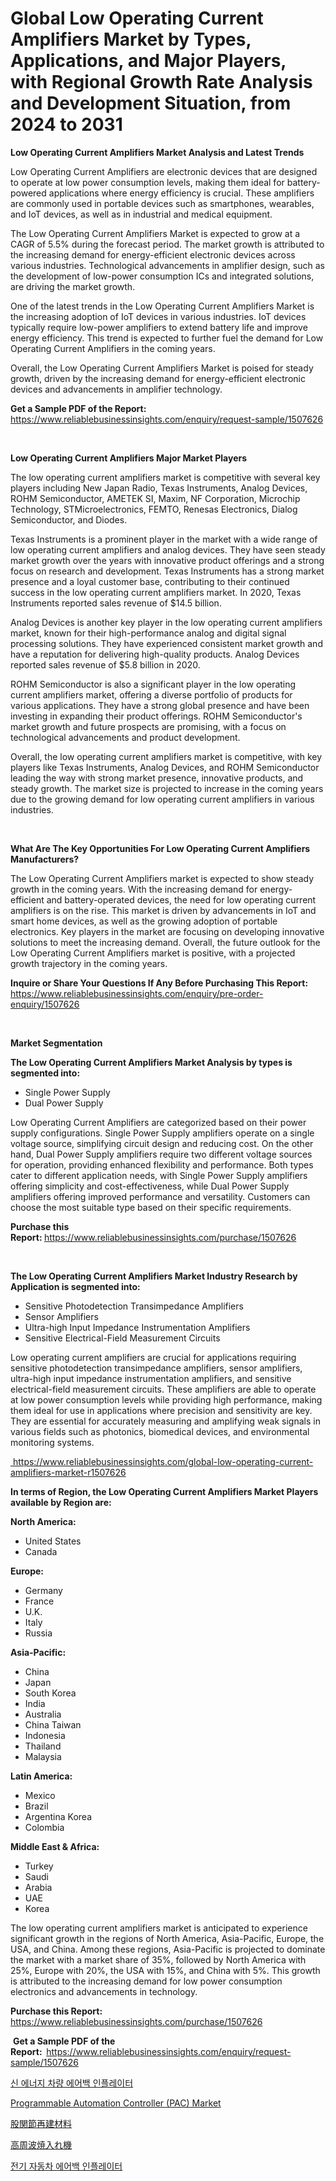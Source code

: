 <p><h1>Global Low Operating Current Amplifiers Market by Types, Applications, and Major Players, with Regional Growth Rate Analysis and Development Situation, from 2024 to 2031</h1></p><p><strong>Low Operating Current Amplifiers Market Analysis and Latest Trends</strong></p>
<p><p>Low Operating Current Amplifiers are electronic devices that are designed to operate at low power consumption levels, making them ideal for battery-powered applications where energy efficiency is crucial. These amplifiers are commonly used in portable devices such as smartphones, wearables, and IoT devices, as well as in industrial and medical equipment.</p><p>The Low Operating Current Amplifiers Market is expected to grow at a CAGR of 5.5% during the forecast period. The market growth is attributed to the increasing demand for energy-efficient electronic devices across various industries. Technological advancements in amplifier design, such as the development of low-power consumption ICs and integrated solutions, are driving the market growth.</p><p>One of the latest trends in the Low Operating Current Amplifiers Market is the increasing adoption of IoT devices in various industries. IoT devices typically require low-power amplifiers to extend battery life and improve energy efficiency. This trend is expected to further fuel the demand for Low Operating Current Amplifiers in the coming years.</p><p>Overall, the Low Operating Current Amplifiers Market is poised for steady growth, driven by the increasing demand for energy-efficient electronic devices and advancements in amplifier technology.</p></p>
<p><strong>Get a Sample PDF of the Report:&nbsp;</strong> <a href="https://www.reliablebusinessinsights.com/enquiry/request-sample/1507626">https://www.reliablebusinessinsights.com/enquiry/request-sample/1507626</a></p>
<p>&nbsp;</p>
<p><strong>Low Operating Current Amplifiers Major Market Players</strong></p>
<p><p>The low operating current amplifiers market is competitive with several key players including New Japan Radio, Texas Instruments, Analog Devices, ROHM Semiconductor, AMETEK SI, Maxim, NF Corporation, Microchip Technology, STMicroelectronics, FEMTO, Renesas Electronics, Dialog Semiconductor, and Diodes.</p><p>Texas Instruments is a prominent player in the market with a wide range of low operating current amplifiers and analog devices. They have seen steady market growth over the years with innovative product offerings and a strong focus on research and development. Texas Instruments has a strong market presence and a loyal customer base, contributing to their continued success in the low operating current amplifiers market. In 2020, Texas Instruments reported sales revenue of $14.5 billion.</p><p>Analog Devices is another key player in the low operating current amplifiers market, known for their high-performance analog and digital signal processing solutions. They have experienced consistent market growth and have a reputation for delivering high-quality products. Analog Devices reported sales revenue of $5.8 billion in 2020.</p><p>ROHM Semiconductor is also a significant player in the low operating current amplifiers market, offering a diverse portfolio of products for various applications. They have a strong global presence and have been investing in expanding their product offerings. ROHM Semiconductor's market growth and future prospects are promising, with a focus on technological advancements and product development.</p><p>Overall, the low operating current amplifiers market is competitive, with key players like Texas Instruments, Analog Devices, and ROHM Semiconductor leading the way with strong market presence, innovative products, and steady growth. The market size is projected to increase in the coming years due to the growing demand for low operating current amplifiers in various industries.</p></p>
<p>&nbsp;</p>
<p><strong>What Are The Key Opportunities For Low Operating Current Amplifiers Manufacturers?</strong></p>
<p><p>The Low Operating Current Amplifiers market is expected to show steady growth in the coming years. With the increasing demand for energy-efficient and battery-operated devices, the need for low operating current amplifiers is on the rise. This market is driven by advancements in IoT and smart home devices, as well as the growing adoption of portable electronics. Key players in the market are focusing on developing innovative solutions to meet the increasing demand. Overall, the future outlook for the Low Operating Current Amplifiers market is positive, with a projected growth trajectory in the coming years.</p></p>
<p><strong>Inquire or Share Your Questions If Any Before Purchasing This Report:</strong> <a href="https://www.reliablebusinessinsights.com/enquiry/pre-order-enquiry/1507626">https://www.reliablebusinessinsights.com/enquiry/pre-order-enquiry/1507626</a></p>
<p>&nbsp;</p>
<p><strong>Market Segmentation</strong></p>
<p><strong>The Low Operating Current Amplifiers Market Analysis by types is segmented into:</strong></p>
<p><ul><li>Single Power Supply</li><li>Dual Power Supply</li></ul></p>
<p><p>Low Operating Current Amplifiers are categorized based on their power supply configurations. Single Power Supply amplifiers operate on a single voltage source, simplifying circuit design and reducing cost. On the other hand, Dual Power Supply amplifiers require two different voltage sources for operation, providing enhanced flexibility and performance. Both types cater to different application needs, with Single Power Supply amplifiers offering simplicity and cost-effectiveness, while Dual Power Supply amplifiers offering improved performance and versatility. Customers can choose the most suitable type based on their specific requirements.</p></p>
<p><strong>Purchase this Report:&nbsp;</strong><a href="https://www.reliablebusinessinsights.com/purchase/1507626">https://www.reliablebusinessinsights.com/purchase/1507626</a></p>
<p>&nbsp;</p>
<p><strong>The Low Operating Current Amplifiers Market Industry Research by Application is segmented into:</strong></p>
<p><ul><li>Sensitive Photodetection Transimpedance Amplifiers</li><li>Sensor Amplifiers</li><li>Ultra-high Input Impedance Instrumentation Amplifiers</li><li>Sensitive Electrical-Field Measurement Circuits</li></ul></p>
<p><p>Low operating current amplifiers are crucial for applications requiring sensitive photodetection transimpedance amplifiers, sensor amplifiers, ultra-high input impedance instrumentation amplifiers, and sensitive electrical-field measurement circuits. These amplifiers are able to operate at low power consumption levels while providing high performance, making them ideal for use in applications where precision and sensitivity are key. They are essential for accurately measuring and amplifying weak signals in various fields such as photonics, biomedical devices, and environmental monitoring systems.</p></p>
<p><a href="https://www.reliablebusinessinsights.com/global-low-operating-current-amplifiers-market-r1507626">&nbsp;https://www.reliablebusinessinsights.com/global-low-operating-current-amplifiers-market-r1507626</a></p>
<p><strong>In terms of Region, the Low Operating Current Amplifiers Market Players available by Region are:</strong></p>
<p>
    <p> <strong> North America: </strong>
        <ul>
            <li>United States</li>
            <li>Canada</li>
        </ul>
        </p> 
    <p> <strong> Europe: </strong>
        <ul>
            <li>Germany</li>
            <li>France</li>
            <li>U.K.</li>
            <li>Italy</li>
            <li>Russia</li>
        </ul>
        </p> 
    <p> <strong> Asia-Pacific: </strong>
        <ul>
            <li>China</li>
            <li>Japan</li>
            <li>South Korea</li>
            <li>India</li>
            <li>Australia</li>
            <li>China Taiwan</li>
            <li>Indonesia</li>
            <li>Thailand</li>
            <li>Malaysia</li>
        </ul>
        </p> 
    <p> <strong> Latin America: </strong>
        <ul>
            <li>Mexico</li>
            <li>Brazil</li>
            <li>Argentina Korea</li>
            <li>Colombia</li>
        </ul>
        </p> 
    <p> <strong> Middle East & Africa: </strong>
        <ul>
            <li>Turkey</li>
            <li>Saudi</li>
            <li>Arabia</li>
            <li>UAE</li>
            <li>Korea</li>
        </ul>
    </p>
    </p>
<p><p>The low operating current amplifiers market is anticipated to experience significant growth in the regions of North America, Asia-Pacific, Europe, the USA, and China. Among these regions, Asia-Pacific is projected to dominate the market with a market share of 35%, followed by North America with 25%, Europe with 20%, the USA with 15%, and China with 5%. This growth is attributed to the increasing demand for low power consumption electronics and advancements in technology.</p></p>
<p><strong>Purchase this Report: </strong><a href="https://www.reliablebusinessinsights.com/purchase/1507626">https://www.reliablebusinessinsights.com/purchase/1507626</a></p>
<p>&nbsp;<strong>Get a Sample PDF of the Report:&nbsp;&nbsp;</strong><a href="https://www.reliablebusinessinsights.com/enquiry/request-sample/1507626">https://www.reliablebusinessinsights.com/enquiry/request-sample/1507626</a></p>
<p><strong></strong></p>
<p><p><a href="https://github.com/chupp85/Market-Research-Report-List-1/blob/main/775242385633.md">신 에너지 차량 에어백 인플레이터</a></p><p><a href="https://github.com/lubmix/Market-Research-Report-List-2/blob/main/programmable-automation-controller-pac-market.md">Programmable Automation Controller (PAC) Market</a></p><p><a href="https://github.com/ChloeConn27/Market-Research-Report-List-1/blob/main/153928293268.md">股関節再建材料</a></p><p><a href="https://github.com/Andrewones2023/Market-Research-Report-List-1/blob/main/365318093267.md">高周波焼入れ機</a></p><p><a href="https://github.com/Edwards13Jessica/Market-Research-Report-List-1/blob/main/713528285634.md">전기 자동차 에어백 인플레이터</a></p></p>